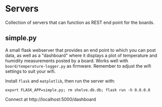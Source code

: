 # Servers

Collection of servers that can function as REST end point for the
boards.

## simple.py
A small flask webserver that provides an end point to which you can
post data, as well as a "dashboard" where it displays a plot of temperature
and humidity measurements posted by a board. Works well with
`board/temperature-logger.py` as firmware. Remember to adjust the
wifi settings to suit your wifi.

Install `flask` and `matplotlib`, then run the server with:
```
export FLASK_APP=simple.py; rm shelve.db.db; flask run -h 0.0.0.0
```
Connect at http://localhost:5000/dashboard
